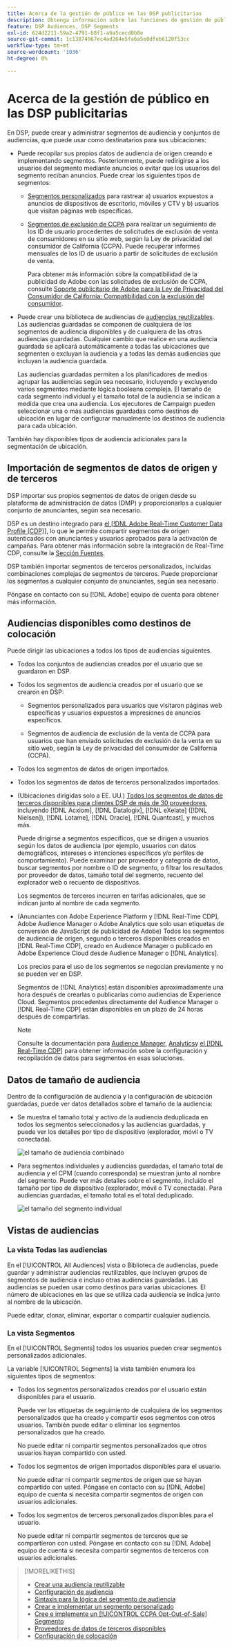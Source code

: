```yaml
---
title: Acerca de la gestión de público en las DSP publicitarias
description: Obtenga información sobre las funciones de gestión de público.
feature: DSP Audiences, DSP Segments
exl-id: 624d2211-59a2-4791-b8f1-a9a5cecd0b8e
source-git-commit: 1c13874967ec4ad264e5fa6a5e0dfeb6120f53cc
workflow-type: tm+mt
source-wordcount: '1036'
ht-degree: 0%

---
```


# Acerca de la gestión de público en las DSP publicitarias

En DSP, puede crear y administrar segmentos de audiencia y conjuntos de audiencias, que puede usar como destinatarios para sus ubicaciones:

* Puede recopilar sus propios datos de audiencia de origen creando e implementando segmentos. Posteriormente, puede redirigirse a los usuarios del segmento mediante anuncios o evitar que los usuarios del segmento reciban anuncios. Puede crear los siguientes tipos de segmentos:

   * [Segmentos personalizados](/help/dsp/audiences/custom-segment-create.md) para rastrear a) usuarios expuestos a anuncios de dispositivos de escritorio, móviles y CTV y b) usuarios que visitan páginas web específicas.

   * [Segmentos de exclusión de CCPA](/help/dsp/audiences/ccpa-opt-out-segment-create.md) para realizar un seguimiento de los ID de usuario procedentes de solicitudes de exclusión de venta de consumidores en su sitio web, según la Ley de privacidad del consumidor de California (CCPA). Puede recuperar informes mensuales de los ID de usuario a partir de solicitudes de exclusión de venta.

      Para obtener más información sobre la compatibilidad de la publicidad de Adobe con las solicitudes de exclusión de CCPA, consulte [Soporte publicitario de Adobe para la Ley de Privacidad del Consumidor de California: Compatibilidad con la exclusión del consumidor](/help/privacy/ccpa-opt-out-of-sale.md).

* Puede crear una biblioteca de audiencias de [audiencias reutilizables](/help/dsp/audiences/reusable-audience-create.md). Las audiencias guardadas se componen de cualquiera de los segmentos de audiencia disponibles y de cualquiera de las otras audiencias guardadas. Cualquier cambio que realice en una audiencia guardada se aplicará automáticamente a todas las ubicaciones que segmenten o excluyan la audiencia y a todas las demás audiencias que incluyan la audiencia guardada.

   Las audiencias guardadas permiten a los planificadores de medios agrupar las audiencias según sea necesario, incluyendo y excluyendo varios segmentos mediante lógica booleana compleja. El tamaño de cada segmento individual y el tamaño total de la audiencia se indican a medida que crea una audiencia. Los ejecutores de Campaign pueden seleccionar una o más audiencias guardadas como destinos de ubicación en lugar de configurar manualmente los destinos de audiencia para cada ubicación.

También hay disponibles tipos de audiencia adicionales para la segmentación de ubicación.

## Importación de segmentos de datos de origen y de terceros

DSP importar sus propios segmentos de datos de origen desde su plataforma de administración de datos (DMP) y proporcionarlos a cualquier conjunto de anunciantes, según sea necesario.

DSP es un destino integrado para [el [!DNL Adobe Real-Time Customer Data Profile (CDP)]](https://experienceleague.adobe.com/docs/experience-platform/rtcdp/overview.html), lo que le permite compartir segmentos de origen autenticados con anunciantes y usuarios aprobados para la activación de campañas. Para obtener más información sobre la integración de Real-Time CDP, consulte la [Sección Fuentes](/help/dsp/audiences/sources/source-about.md).

DSP también importar segmentos de terceros personalizados, incluidas combinaciones complejas de segmentos de terceros. Puede proporcionar los segmentos a cualquier conjunto de anunciantes, según sea necesario.

Póngase en contacto con su [!DNL Adobe] equipo de cuenta para obtener más información.

## Audiencias disponibles como destinos de colocación

Puede dirigir las ubicaciones a todos los tipos de audiencias siguientes.

* Todos los conjuntos de audiencias creados por el usuario que se guardaron en DSP.

* Todos los segmentos de audiencia creados por el usuario que se crearon en DSP:

   * Segmentos personalizados para usuarios que visitaron páginas web específicas y usuarios expuestos a impresiones de anuncios específicos.

   * Segmentos de audiencia de exclusión de la venta de CCPA para usuarios que han enviado solicitudes de exclusión de la venta en su sitio web, según la Ley de privacidad del consumidor de California (CCPA).

* Todos los segmentos de datos de origen importados.

* Todos los segmentos de datos de terceros personalizados importados.

* (Ubicaciones dirigidas solo a EE. UU.) [Todos los segmentos de datos de terceros disponibles para clientes DSP de más de 30 proveedores](/help/dsp/audiences/third-party-data-providers.md), incluyendo [!DNL Acxiom], [!DNL Datalogix], [!DNL eXelate] ([!DNL Nielsen]), [!DNL Lotame], [!DNL Oracle], [!DNL Quantcast], y muchos más.

   Puede dirigirse a segmentos específicos, que se dirigen a usuarios según los datos de audiencia (por ejemplo, usuarios con datos demográficos, intereses o intenciones específicos y/o perfiles de comportamiento). Puede examinar por proveedor y categoría de datos, buscar segmentos por nombre o ID de segmento, o filtrar los resultados por proveedor de datos, tamaño total del segmento, recuento del explorador web o recuento de dispositivos.

   Los segmentos de terceros incurren en tarifas adicionales, que se indican junto al nombre de cada segmento.

* (Anunciantes con Adobe Experience Platform y [!DNL Real-Time CDP], Adobe Audience Manager o Adobe Analytics que solo usan etiquetas de conversión de JavaScript de publicidad de Adobe) Todos los segmentos de audiencia de origen, segundo o terceros disponibles creados en [!DNL Real-Time CDP], creado en Audience Manager o publicado en Adobe Experience Cloud desde Audience Manager o [!DNL Analytics].

   Los precios para el uso de los segmentos se negocian previamente y no se pueden ver en DSP.

   Segmentos de [!DNL Analytics] están disponibles aproximadamente una hora después de crearlas o publicarlas como audiencias de Experience Cloud. Segmentos procedentes directamente del Audience Manager o [!DNL Real-Time CDP] están disponibles en un plazo de 24 horas después de compartirlas.

   >[!NOTE]
   >
   >Consulte la documentación para [Audience Manager](https://experienceleague.adobe.com/docs/audience-manager/user-guide/aam-home.html), [Analytics](https://experienceleague.adobe.com/docs/analytics.html)y [el [!DNL Real-Time CDP]](https://experienceleague.adobe.com/docs/experience-platform/rtcdp/segmentation/segment-builder-guide.html) para obtener información sobre la configuración y recopilación de datos para segmentos en esas soluciones.

## Datos de tamaño de audiencia

Dentro de la configuración de audiencia y la configuración de ubicación guardadas, puede ver datos detallados sobre el tamaño de la audiencia:

* Se muestra el tamaño total y activo de la audiencia deduplicada en todos los segmentos seleccionados y las audiencias guardadas, y puede ver los detalles por tipo de dispositivo (explorador, móvil o TV conectada).

   ![el tamaño de audiencia combinado](/help/dsp/assets/audience-size.png)

* Para segmentos individuales y audiencias guardadas, el tamaño total de audiencia y el CPM (cuando corresponda) se muestran junto al nombre del segmento. Puede ver más detalles sobre el segmento, incluido el tamaño por tipo de dispositivo (explorador, móvil o TV conectada). Para audiencias guardadas, el tamaño total es el total deduplicado.

   ![el tamaño del segmento individual](/help/dsp/assets/audience-size-segment.png)

## Vistas de audiencias

### La vista Todas las audiencias

En el [!UICONTROL All Audiences] vista o Biblioteca de audiencias, puede guardar y administrar audiencias reutilizables, que incluyen grupos de segmentos de audiencia e incluso otras audiencias guardadas. Las audiencias se pueden usar como destinos para varias ubicaciones. El número de ubicaciones en las que se utiliza cada audiencia se indica junto al nombre de la ubicación.

Puede editar, clonar, eliminar, exportar o compartir cualquier audiencia.

### La vista Segmentos

En el [!UICONTROL Segments] todos los usuarios pueden crear segmentos personalizados adicionales.

La variable [!UICONTROL Segments] la vista también enumera los siguientes tipos de segmentos:

* Todos los segmentos personalizados creados por el usuario están disponibles para el usuario.

   Puede ver las etiquetas de seguimiento de cualquiera de los segmentos personalizados que ha creado y compartir esos segmentos con otros usuarios. También puede editar o eliminar los segmentos personalizados que ha creado.

   No puede editar ni compartir segmentos personalizados que otros usuarios hayan compartido con usted.

* Todos los segmentos de origen importados disponibles para el usuario.

   No puede editar ni compartir segmentos de origen que se hayan compartido con usted. Póngase en contacto con su [!DNL Adobe] equipo de cuenta si necesita compartir segmentos de origen con usuarios adicionales.

* Todos los segmentos de terceros personalizados disponibles para el usuario.

   No puede editar ni compartir segmentos de terceros que se compartieron con usted. Póngase en contacto con su [!DNL Adobe] equipo de cuenta si necesita compartir segmentos de terceros con usuarios adicionales.

>[!MORELIKETHIS]
>
>* [Crear una audiencia reutilizable](reusable-audience-create.md)
>* [Configuración de audiencia](audience-settings.md)
>* [Sintaxis para la lógica del segmento de audiencia](audience-segment-logic-syntax.md)
>* [Crear e implementar un segmento personalizado](custom-segment-create.md)
>* [Cree e implemente un [!UICONTROL CCPA Opt-Out-of-Sale] Segmento](ccpa-opt-out-segment-create.md)
>* [Proveedores de datos de terceros disponibles](third-party-data-providers.md)
>* [Configuración de colocación](/help/dsp/campaign-management/placements/placement-settings.md)

